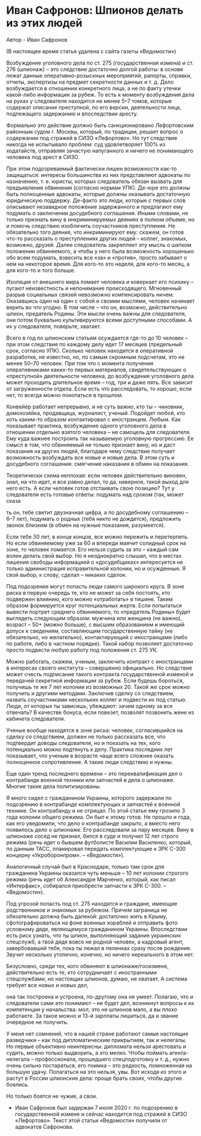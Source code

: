 # Иван Сафронов: Шпионов делать из этих людей

Автор - Иван Сафронов

(В настоящее время статья удалена с сайта газеты «Ведомости»)

Возбуждение уголовного дела по ст. 275 (государственная измена) и ст. 276 (шпионаж) – это следствие достаточно долгой работы: в основе лежат данные оперативно-розыскных мероприятий, рапорты, справки, отчеты, экспертизы на предмет секретности данных и т. д. Дело возбуждается в отношении конкретного лица, а не по факту утечки какой-либо информации за рубеж. То есть к моменту возбуждения дела на руках у следователя находится не менее 5–7 томов, которые содержат описание преступной, по его версии, деятельности лица, подлежащего задержанию и впоследствии аресту.

Формально это действие должно быть санкционировано Лефортовским районным судом г. Москвы, который, по традиции, решает вопрос о содержании под стражей в СИЗО «Лефортово». Но тут следствие никогда не испытывало проблем: суд удовлетворяет 100% из ходатайств, отправляя зачастую напуганного и ничего не понимающего человека под арест в СИЗО.

При этом подозреваемый фактически лишен возможности как-то защищаться: интересы большинства из них представляют адвокаты по назначению, т. е. юристы, которых следователь обязан вызвать для предъявления обвинения (согласно нормам УПК). Де-юре это должны быть полноценные адвокаты, которые должны оказывать достаточную юридическую поддержу. Де-факто это люди, которые с первых слов описывают незавидное положение задержанного и предлагают ему подумать о заключении досудебного соглашения. Иными словами, не только признать вину в инкриминируемых деяниях в полном объеме, но и помочь следствию изобличить соучастников преступления. Не обязательно того деяния, что инкриминируют ему: скажем, он готов что-то рассказать о преступлениях других людей – коллег, знакомых, возможно, друзей. Далее следователь закрепляет эту мысль о шатком положении обвиняемого, а чтобы у него была возможность хорошенько обо всем подумать, взвесить все «за» и «против», просто забывает о нем на некоторое время. Для кого-то это неделя, для кого-то месяц, а для кого-то и того больше.

Изоляция от внешнего мира ломает человека и коверкает его психику – пугают неизвестность и непонимание происходящего. Мгновенный разрыв социальных связей невозможно компенсировать ничем. Оказавшись один на один с собой и своими мыслями, человек начинает верить во что угодно. В том числе – что он, возможно, действительно шпион, предатель Родины. Эти мысли очень важны для следователя, они потом буквально культивируются всеми доступными способами. А их у следователя, поверьте, хватает.

Всего в год по шпионским статьям осуждается где-то до 10 человек – при этом следствие по каждому делу идет 17 месяцев (предельный срок, согласно УПК). Сколько человек находится в оперативной разработке, не известно, но, по самым скромным подсчетам, это не менее 50–70 человек. При том что с момента получения оперативниками каких-то первых материалов, свидетельствующих о «преступной» деятельности человека, до возбуждения уголовного дела может проходить длительное время – год, три и даже пять. Все зависит от загруженности отдела. Если есть что расследовать, то хорошо, если нет, то всегда можно покопаться в прошлом.

Конвейер работает непрерывно, и не суть важно, кто ты – чиновник, домохозяйка, продавщица, журналист, ученый. Подойдет любой, кто хоть каким-то образом контактировал с иностранцем. Любым.
Как показывает практика, возбуждение одного уголовного дела в отношении отдельно взятого человека – не самоцель для следователя. Ему куда важнее построить так называемую уголовную прогрессию. Ее смысл в том, что обвиняемый не только признает вину, но и даст показания на других людей, благодаря чему следствие получает возможность возбуждать все новые и новые дела. В этом суть и досудебного соглашения: смягчение наказания в обмен на показания.

Теоретически схема неплохая: если человек действительно виновен, знал, на что идет, и все равно делал, то да, наверное, такой выход для него есть. А если человек готов отстаивать свою позицию? Тут у следователя есть готовые ответы: подумать над сроком (так, может сказа

ть он, тебе светит двузначная цифра, а по досудебному соглашению – 6–7 лет), подумать о родных (тебя никто не дождется), предложить звонок близким (в обмен на нужные показания, разумеется).

Если тебе 30 лет, в конце концов, все можно пережить и перетерпеть. Но если обвиняемому уже за 60 и впереди маячит солидный срок на зоне, то человек ломается. Его нельзя судить за это – каждый сам волен делать свой выбор. Но я неоднократно слышал, что в местах лишения свободы информацией о «досудебщиках» интересуется не только администрация исправительной колонии, но и осужденные. Я свой выбор, к слову, сделал – никаких сделок.

Под подозрение могут попасть люди самого широкого круга. В зоне риска в первую очередь те, кто не может за себя постоять, кто подвержен влиянию, кого можно «отработать» в тишине. Таким образом формируется круг потенциальных жертв. Если попытаться вывести портрет среднего обвиняемого, то «предатель Родины» будет выглядеть следующим образом: мужчина или женщина (не важно), возраст – 50+ (можно больше), с высшим образованием и имеющий допуск к сведениям, составляющим государственную тайну (не обязательно, но желательно), контактирующий с иностранцами (либо по работе, либо в частном порядке). Такой набор позволяет достаточно просто подвести любую работу под положения ст. 275 УК.

Можно работать, скажем, ученым, заключить контракт с иностранцами в интересах своего института – совершенно официально. Но следствие может счесть подписание такого контракта государственной изменой и передачей секретной информации за рубеж. Если будешь бороться, получишь те же 7 лет колонии из возможных 20. Такой же срок можно получить и другими методами. Заключив сделку со следствием, назвать соучастниками нескольких коллег и подвести их под статью. Люди, от которых ты зависишь, убеждают: зачем одному за все отвечать? В качестве бонуса, если повезет, позволят позвонить жене из кабинета следователя.

Ученые вообще находятся в зоне риска: человек, согласившийся на сделку со следствием, должен не только рассказать все, что подтвердит доводы следователя, но и показать на тех, кого потенциально можно подтянуть к делу. Практика последних лет показывает, что ученым в возрасте чаще всего сложнее оказать полноценное сопротивление. А такие люди следствию и нужны.

Еще один тренд последнего времени ­– это переквалификация дел о контрабанде военной техники или запчастей в дела о шпионаже. Многие такие дела политизированы.

Я много сидел с гражданином Украины, которого задержали по подозрению в контрабанде комплектующих и запчастей к военной технике. Он контрабанду и не отрицал. По этой статье ему грозило 3 года колонии общего режима. Он был к этому готов. Не прошло и года, как его уведомили, что дело о контрабанде закрыто, а вместо него появилось дело о шпионаже. Его расследовали за пару месяцев. Вину в шпионаже сосед не признал, бился в суде и получил 12 лет строго режима (речь идет о бывшем футболисте Василии Василенко, который, по данным ТАСС, планировал передать комплектующие к ЗРК С-300 концерну «Укроборонпром». – «Ведомости»).

Аналогичный случай был в Краснодаре, только там срок для гражданина Украины оказался чуть меньше ­– 10 лет колонии строгого режима (речь идет об Александре Марченко, который, как писал «Интерфакс», собирался приобрести запчасти к ЗРК С-300. – «Ведомости»).

Под угрозой попасть под ст. 275 находятся и граждане, имеющие родственников и знакомых за рубежом. Причем заграница не обязательно должна быть далекой: достаточно жить в Крыму, сфотографироваться на фоне военных кораблей и отправить фото условному дяде, являющемуся гражданином Украины. Впоследствии есть риск узнать, что ты шпион, выполняющий задание украинских спецслужб, а твой дядя вовсе не родной человек, а кадровый агент, завербовавший тебя, пока ты лежал в пеленках сразу после рождения. Звучит несколько утопично, конечно, но ничего нереального в этом нет.

Безусловно, среди тех, кого обвиняют в шпионаже/госизмене, действительно есть те, кто сотрудничает с иностранными спецслужбами, но настоящих шпионов, думаю, не хватает. А система требует все новых и новых дел,

она так построена и устроена, по-другому она не умеет. Полагаю, что и следователи сами это понимают – не будет дел, возникнут вопросы к их компетенции у начальства: мол, это не шпионов мало, а вы плохо работаете. За такое можно и 13-й зарплаты лишиться, да и звание очередное не получить.

У меня нет сомнений, что в нашей стране работают самые настоящие разведчики – как под дипломатическим прикрытием, так и нелегалы. Но первые объективно неинтересны: дипломата нельзя арестовать и судить, можно только выдворить, а это мелко. Чтобы поймать агента-нелегала – профессионала, прошедшего спецподготовку и т. д., нужно очень сильно постараться, его поимка – это редкость, помноженная на большую удачу. Полагаться на это нельзя, увы. Вот исходя из этого и растут в России шпионские дела: проще брать своих, чтобы другие боялись.

Но только боятся не чужие, а свои.

* Иван Сафронов был задержан 7 июля 2020 г. по подозрению в государственной измене и сейчас находится под стражей в СИЗО «Лефортово». Текст этой статьи «Ведомости» получили от адвокатов Сафронова.